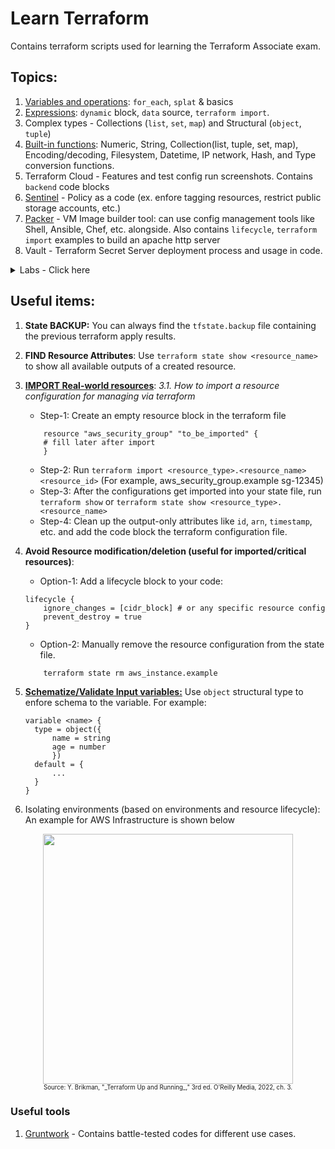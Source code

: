 # Learn Terraform
Contains terraform scripts used for learning the Terraform Associate exam.

## Topics:

1. [Variables and operations](https://developer.hashicorp.com/terraform/language/values): `for_each`, `splat` & basics
2. [Expressions](https://developer.hashicorp.com/terraform/language/expressions): `dynamic` block, `data` source, `terraform import`.
3. Complex types - Collections (`list`, `set`, `map`) and Structural (`object`, `tuple`)
4. [Built-in functions](https://developer.hashicorp.com/terraform/language/functions/): Numeric, String, Collection(list, tuple, set, map), Encoding/decoding, Filesystem, Datetime, IP network, Hash, and Type conversion functions.
5. Terraform Cloud - Features and test config run screenshots. Contains `backend` code blocks
6. [Sentinel](./6%20-%20sentinel%20policies/) - Policy as a code (ex. enfore tagging resources, restrict public storage accounts, etc.)
7. [Packer](./7%20-%20packer/) - VM Image builder tool: can use config management tools like Shell, Ansible, Chef, etc. alongside. Also contains `lifecycle`, `terraform import` examples to build an apache http server
8. Vault - Terraform Secret Server deployment process and usage in code.
<details>
<summary>Labs - Click here</summary>

- [Auto-scaling Web server deployment fronted by Application Load Balancer](./9%20-%20lab/1%20-%20web%20server%20asg%20with%20elb/)
- [Private EC2 Instance with a jump server and a NAT Gateway](./9%20-%20lab/2%20-%20ec2%20with%20jump%20server%20(nat%20gateway)/)

</details>

## Useful items:

1. **State BACKUP:** You can always find the `tfstate.backup` file containing the previous terraform apply results.

2. **FIND Resource Attributes**: Use `terraform state show <resource_name>` to show all available outputs of a created resource.

3. **[IMPORT Real-world resources](https://developer.hashicorp.com/terraform/language/import)**:
  _3.1. How to import a resource configuration for managing via terraform_
   - Step-1: Create an empty resource block in the terraform file 
    ```hcl
        resource "aws_security_group" "to_be_imported" {
        # fill later after import
        }
    ```
    - Step-2: Run `terraform import <resource_type>.<resource_name> <resource_id>` (For example, aws_security_group.example sg-12345)
    - Step-3: After the configurations get imported into your state file, run `terraform show` or `terraform state show <resource_type>.<resource_name>`
    - Step-4: Clean up the output-only attributes like `id`, `arn`, `timestamp`, etc. and add the code block the terraform configuration file.

4. **Avoid Resource modification/deletion (useful for imported/critical resources)**:
    - Option-1: Add a lifecycle block to your code:
    ```hcl
    lifecycle {
        ignore_changes = [cidr_block] # or any specific resource config
        prevent_destroy = true
    }
    ```
    - Option-2: Manually remove the resource configuration from the state file.
    ```sh
        terraform state rm aws_instance.example
    ```

5. **[Schematize/Validate Input variables:](https://developer.hashicorp.com/terraform/language/values/)** Use `object` structural type to enfore schema to the variable. For example: 
   ```hcl
   variable <name> {
     type = object({
         name = string
         age = number
         })
     default = {
         ...
     }
   }
   ```

6. Isolating environments (based on environments and resource lifecycle): An example for AWS Infrastructure is shown below
<center><img src="https://miro.medium.com/v2/resize:fit:1100/format:webp/1*L9BTyj0M9j7ANsXeyFOctw.png" width="400"><br>
<sub><sup>Source: Y. Brikman, "_Terraform Up and Running_," 3rd ed. O'Reilly Media, 2022, ch. 3.</sup></sub></center>

### Useful tools

1. [Gruntwork](https://docs.gruntwork.io/library/reference/) - Contains battle-tested codes for different use cases.